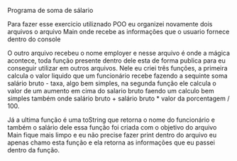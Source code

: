 Programa de soma de sálario

Para fazer esse exercicio utiliznado POO eu organizei novamente dois arquivos o arquivo Main onde recebe as informações que o usuario fornece dentro do console

O outro arquivo recebeu o nome employer e nesse arquivo é onde a mágica acontece, toda função presente dentro dele esta de forma publica para eu conseguir utilizar em outros arquivos. Nele eu criei três funções, a primeira calcula o valor liquido que um funcionário recebe
fazendo a sequinte soma salário bruto - taxa, algo bem simples, na segunda função ele calcula o valor de um aumento em cima do salario bruto faendo um calculo bem simples também onde salário bruto + salário bruto * valor da porcentagem / 100.

Já a ultima função é uma toString que retorna o nome do funcionário e também o salário dele essa função foi criada com o objetivo do arquivo Main fique mais limpo e eu não precise fazer print dentro do arquivo eu apenas chamo esta função e ela retorna as informações
que eu passei dentro da função.
